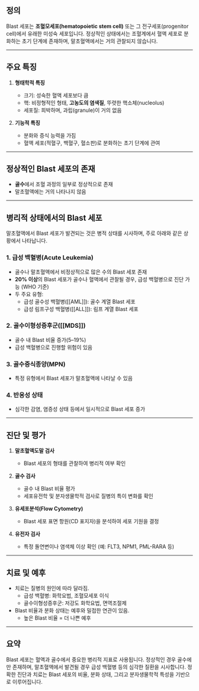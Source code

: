## 정의

Blast 세포는 **조혈모세포(hematopoietic stem cell)** 또는 그 전구세포(progenitor cell)에서 유래한 미성숙 세포입니다. 정상적인 상태에서는 조혈계에서 혈액 세포로 분화하는 초기 단계에 존재하며, 말초혈액에서는 거의 관찰되지 않습니다.

---

## 주요 특징

1. **형태학적 특징**
    
    - 크기: 성숙한 혈액 세포보다 큼
    - 핵: 비정형적인 형태, **고농도의 염색질**, 뚜렷한 핵소체(nucleolus)
    - 세포질: 희박하며, 과립(granule)이 거의 없음
2. **기능적 특징**
    
    - 분화와 증식 능력을 가짐
    - 혈액 세포(적혈구, 백혈구, 혈소판)로 분화하는 초기 단계에 관여

---

## 정상적인 Blast 세포의 존재

- **골수**에서 조혈 과정의 일부로 정상적으로 존재
- 말초혈액에는 거의 나타나지 않음

---

## 병리적 상태에서의 Blast 세포

말초혈액에서 Blast 세포가 발견되는 것은 병적 상태를 시사하며, 주로 아래와 같은 상황에서 나타납니다.

### 1. **급성 백혈병(Acute Leukemia)**

- 골수나 말초혈액에서 비정상적으로 많은 수의 Blast 세포 존재
- **20% 이상**의 Blast 세포가 골수나 혈액에서 관찰될 경우, 급성 백혈병으로 진단 가능 (WHO 기준)
- 두 주요 유형:
    - 급성 골수성 백혈병([[AML]]): 골수 계열 Blast 세포
    - 급성 림프구성 백혈병([[ALL]]): 림프 계열 Blast 세포

### 2. **골수이형성증후군([[MDS]])**

- 골수 내 Blast 비율 증가(5–19%)
- 급성 백혈병으로 진행할 위험이 있음

### 3. **골수증식종양(MPN)**

- 특정 유형에서 Blast 세포가 말초혈액에 나타날 수 있음

### 4. **반응성 상태**

- 심각한 감염, 염증성 상태 등에서 일시적으로 Blast 세포 증가

---

## 진단 및 평가

1. **말초혈액도말 검사**
    
    - Blast 세포의 형태를 관찰하여 병리적 여부 확인
2. **골수 검사**
    
    - 골수 내 Blast 비율 평가
    - 세포유전학 및 분자생물학적 검사로 질병의 특이 변화를 확인
3. **유세포분석(Flow Cytometry)**
    
    - Blast 세포 표면 항원(CD 표지자)을 분석하여 세포 기원을 결정
4. **유전자 검사**
    
    - 특정 돌연변이나 염색체 이상 확인 (예: FLT3, NPM1, PML-RARA 등)

---

## 치료 및 예후

- 치료는 질병의 원인에 따라 달라짐.
    - 급성 백혈병: 화학요법, 조혈모세포 이식
    - 골수이형성증후군: 저강도 화학요법, 면역조절제
- Blast 비율과 분화 상태는 예후와 밀접한 연관이 있음.
    - 높은 Blast 비율 = 더 나쁜 예후

---

## 요약

Blast 세포는 혈액과 골수에서 중요한 병리적 지표로 사용됩니다. 정상적인 경우 골수에만 존재하며, 말초혈액에서 발견될 경우 급성 백혈병 등의 심각한 질환을 시사합니다. 정확한 진단과 치료는 Blast 세포의 비율, 분화 상태, 그리고 분자생물학적 특성을 기반으로 이루어집니다.